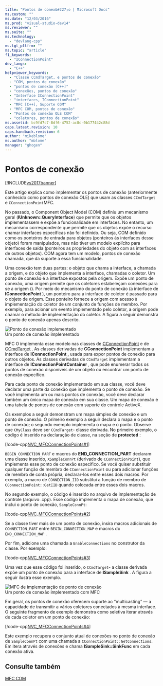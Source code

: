 ```yaml
---
title: "Pontos de conex&#227;o | Microsoft Docs"
ms.custom: ""
ms.date: "12/03/2016"
ms.prod: "visual-studio-dev14"
ms.reviewer: ""
ms.suite: ""
ms.technology: 
  - "devlang-cpp"
ms.tgt_pltfrm: ""
ms.topic: "article"
f1_keywords: 
  - "IConnectionPoint"
dev_langs: 
  - "C++"
helpviewer_keywords: 
  - "Classe CCmdTarget, e pontos de conexão"
  - "COM, pontos de conexão"
  - "pontos de conexão [C++]"
  - "conexões, pontos de conexão"
  - "Interface IConnectionPoint"
  - "interfaces, IConnectionPoint"
  - "MFC [C++], Suporte COM"
  - "MFC COM, pontos de conexão"
  - "Pontos de conexão OLE COM"
  - "coletores, pontos de conexão"
ms.assetid: bc9fd7c7-8df6-4752-ac8c-0b177442c88d
caps.latest.revision: 10
caps.handback.revision: 6
author: "mikeblome"
ms.author: "mblome"
manager: "ghogen"
---
```

# Pontos de conex&#227;o
[!INCLUDE[vs2017banner](../assembler/inline/includes/vs2017banner.md)]

Este artigo explica como implementar os pontos de conexão \(anteriormente conhecido como pontos de conexão OLE\) que usam as classes `CCmdTarget` e `CConnectionPoint`MFC.  
  
 No passado, o Component Object Model \(COM\) definiu um mecanismo geral \(**IUnknown::QueryInterface**\) que permite que os objetos implementassem e expõe a funcionalidade em interfaces.  No entanto, um mecanismo correspondente que permite que os objetos expõe o recurso chamar interfaces específicas não foi definido.  Ou seja, COM definido como os ponteiros de entrada para objetos \(ponteiros às interfaces desse objeto\) foram manipulados, mas não tiver um modelo explícito para interfaces de saída \(ponteiros as propriedades do objeto com as interfaces de outros objetos\).  COM agora tem um modelo, pontos de conexão chamada, que da suporte a essa funcionalidade.  
  
 Uma conexão tem duas partes: o objeto que chama a interface, a chamada a origem, e do objeto que implementa a interface, chamadas o coletor.  Um ponto de conexão é a interface expostos pela origem.  Expõe um ponto de conexão, uma origem permite que os coletores estabeleçam conexões para se a origem \(\).  Por meio do mecanismo do ponto de conexão \(a interface de **IConnectionPoint** \), um ponteiro para a interface de coletor é passado para o objeto de origem.  Esse ponteiro fornece a origem com acesso à implementação do coletor de um conjunto de funções de membro.  Por exemplo, para acionar um evento implementado pelo coletor, a origem pode chamar o método de implementação do coletor.  A figura a seguir demonstra o ponto de conexão apenas descrito.  
  
 ![Ponto de conexão implementado](../mfc/media/vc37lh1.png "vc37LH1")  
Um ponto de conexão implementado  
  
 MFC O implementa esse modelo nas classes de [CConnectionPoint](../Topic/CConnectionPoint%20Class.md) e de [CCmdTarget](../Topic/CCmdTarget%20Class.md) .  As classes derivadas de **CConnectionPoint** implementam a interface de **IConnectionPoint** , usada para expor pontos de conexão para outros objetos.  As classes derivadas de `CCmdTarget` implementam a interface de **IConnectionPointContainer** , que pode enumerar todos os pontos de conexão disponíveis de um objeto ou encontrar um ponto de conexão específico.  
  
 Para cada ponto de conexão implementado em sua classe, você deve declarar uma parte da conexão que implementa o ponto de conexão.  Se você implementa um ou mais pontos de conexão, você deve declarar também um único mapa de conexão em sua classe.  Um mapa de conexão é uma tabela de pontos de conexão com suporte do controle ActiveX.  
  
 Os exemplos a seguir demonstram um mapa simples de conexão e um ponto de conexão.  O primeiro exemplo a seguir declara o mapa e o ponto de conexão; o segundo exemplo implementa o mapa e o ponto.  Observe que `CMyClass` deve ser `CCmdTarget`\- classe derivada.  No primeiro exemplo, o código é inserido na declaração de classe, na seção de **protected** :  
  
 [!code-cpp[NVC_MFCConnectionPoints#1](../mfc/codesnippet/CPP/connection-points_1.h)]  
  
 `BEGIN_CONNECTION_PART` e macros do **END\_CONNECTION\_PART** declaram uma classe inserido, `XSampleConnPt` \(derivado de `CConnectionPoint`\), que implementa esse ponto de conexão específico.  Se você quiser substituir qualquer função de membro de `CConnectionPoint` ou para adicionar funções de membro de conta própria, declarar\-los entre esses dois macros.  Por exemplo, a macro de `CONNECTION_IID` substitui a função de membro de `CConnectionPoint::GetIID` quando colocada entre esses dois macros.  
  
 No segundo exemplo, o código é inserido no arquivo de implementação de controle \(arquivo .cpp\).  Esse código implementa o mapa de conexão, que inclui o ponto de conexão, `SampleConnPt`:  
  
 [!code-cpp[NVC_MFCConnectionPoints#2](../mfc/codesnippet/CPP/connection-points_2.cpp)]  
  
 Se a classe tiver mais de um ponto de conexão, insira macros adicionais de `CONNECTION_PART` entre `BEGIN_CONNECTION_MAP` e macros do `END_CONNECTION_MAP` .  
  
 Por fim, adicione uma chamada a `EnableConnections` no construtor da classe.  Por exemplo:  
  
 [!code-cpp[NVC_MFCConnectionPoints#3](../mfc/codesnippet/CPP/connection-points_3.cpp)]  
  
 Uma vez que esse código foi inserido, o `CCmdTarget`\- a classe derivada expõe um ponto de conexão para a interface de **ISampleSink** .  A figura a seguir ilustra esse exemplo.  
  
 ![MFC de implementação de ponto de conexão](../mfc/media/vc37lh2.png "vc37LH2")  
Um ponto de conexão implementado com MFC  
  
 Em geral, os pontos de conexão oferecem suporte ao “multicasting” — a capacidade de transmitir a vários coletores conectados à mesma interface.  O seguinte fragmento de exemplo demonstra como seletiva iterar através de cada coletor em um ponto de conexão:  
  
 [!code-cpp[NVC_MFCConnectionPoints#4](../mfc/codesnippet/CPP/connection-points_4.cpp)]  
  
 Este exemplo recupera o conjunto atual de conexões no ponto de conexão de `SampleConnPt` com uma chamada a `CConnectionPoint::GetConnections`.  Em itera através de conexões e chama **ISampleSink::SinkFunc** em cada conexão ativa.  
  
## Consulte também  
 [MFC COM](../mfc/mfc-com.md)